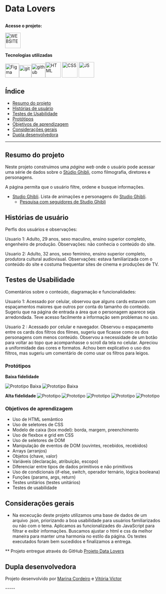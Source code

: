 # Data Lovers 

## 
**Acesse o projeto:**

[<img alt="WEBSITE" height="50" src="https://cdn4.iconfinder.com/data/icons/movies-1-flat/60/042_-_totoro-1024.png">](https://marinacb7.github.io/SAP010-data-lovers)

**Tecnologias utilizadas**

<img alt="Figma" height="45" src="https://cdn4.iconfinder.com/data/icons/logos-brands-in-colors/3000/figma-logo-256.png" /><img alt="git" height="40"  src="https://cdn3.iconfinder.com/data/icons/social-media-2169/24/social_media_social_media_logo_git-256.png" /><img alt="github" height="45"  src="https://cdn1.iconfinder.com/data/icons/unicons-line-vol-3/24/github-256.png" /><img alt="HTML" height="50"  src="https://cdn2.iconfinder.com/data/icons/designer-skills/128/code-programming-html-markup-develop-layout-language-512.png"> <img alt="CSS" height="50" src="https://cdn2.iconfinder.com/data/icons/designer-skills/128/code-programming-css-style-develop-layout-language-512.png"> <img alt="JS" height="50" src="https://cdn2.iconfinder.com/data/icons/designer-skills/128/code-programming-javascript-software-develop-command-language-256.png">   

## Índice

* [Resumo do projeto](#resumo-do-projeto)
* [Histórias de usuário](#histórias-de-usuário)
* [Testes de Usabilidade](#testes-de-usabilidade)
* [Protótipos](#protótipos)
* [Objetivos de aprendizagem](#objetivos-de-aprendizagem)
* [Considerações gerais](#considerações-gerais)
* [Dupla desenvolvedora](#dupla-desenvolvedora)

***

## Resumo do projeto

Neste projeto construimos uma _página web_ onde o usuário pode acessar uma série de dados sobre o [Stúdio Ghibli](https://studioghibli.com.br/), como filmografia, diretores e personagens.

A página permita que o usuário filtre, ordene e busque informações.

* [Studio Ghibli](src/data/ghibli/ghibli.json).
  Lista de animações e personagens do [Studio Ghibli](https://ghiblicollection.com/).
  - [Pesquisa com seguidores de Studio Ghibli](src/data/ghibli/README.pt-BR.md)

## Histórias de usuário

Perfis dos usuários e observações:

Usuario 1: Adulto, 29 anos, sexo maculino, ensino superior completo, engenheiro de produção. Observações: não conhecia o conteúdo do site.

Usuario 2: Adulto, 32 anos, sexo feminino, ensino superior completo, produtora cultural audiovisual. Observações: estava familiarizada com o conteúdo do site e costuma frequentar sites de cinema e produções de TV.

## Testes de Usabilidade

Comentários sobre o conteúdo, diagramação e funcionalidades:

Usuario 1: Acessado por celular, observou que alguns cards estavam com espaçamentos maiores que outros por conta do tamanho do conteúdo. Sugeriu que na página de entrada a área que o personagem aparece seja arredondada. Teve acesso facilmente a informação sem problemas no uso.

Usuario 2 : Acessado por celular e navegador. Observou o espaçamento entre os cards dos filtros dos filmes, sugeriu que ficasse como os dos personagens com menos conteúdo. Observou a necessidade de um botão para voltar ao topo que acompanhasse o scroll da tela no celular. Apreciou a uniformidade das cores e formatos. Achou bem explicativo o uso dos filtros, mas sugeriu um comentário de como usar os filtros para leigos.


### Protótipos 

**Baixa fidelidade**

![Prototipo Baixa](./src/img/readme/prototibo_baixa-01.jpg)
![Prototipo Baixa](./src/img/readme/prototibo_baixa-02.jpg)

**Alta fidelidade**
![Prototipo](./src/img/readme/Prototipo%20Site%20Data%20Lovers_page-0001.jpg)
![Prototipo](./src/img/readme/Prototipo%20Site%20Data%20Lovers_page-0002.jpg)
![Prototipo](./src/img/readme/Prototipo%20Site%20Data%20Lovers_page-0003.jpg)
![Prototipo](./src/img/readme/Prototipo%20Site%20Data%20Lovers_page-0004.jpg)
![Prototipo](./src/img/readme/Prototipo%20Site%20Data%20Lovers_page-0005.jpg)

### Objetivos de aprendizagem

- Uso de HTML semântico
- Uso de seletores de CSS
- Modelo de caixa (box model): borda, margem, preenchimento
- Uso de flexbox e grid em CSS
- Uso de seletores de DOM
- Manipulação de eventos de DOM (ouvintes, recebidos, recebidos)
- Arrays (arranjos)
- Objetos (chave, valor)
- Variáveis ​​(declaração, atribuição, escopo)
- Diferenciar entre tipos de dados primitivos e não primitivos
- Uso de condicionais (if-else, switch, operador ternário, lógica booleana)
- Funções (params, args, return)
- Testes unitários (testes unitários)
- Testes de usabilidade

## Considerações gerais

* Na excecução deste projeto utilizamos uma base de dados de um arquivo .json, priorizando a boa usabilidade para usuários familiarizados ou não com o tema. Aplicamos as funcionalizades do JavaScript para filtrar e exibir informações. Buscamos ajustar o html e css da melhor maneira para manter uma harmonia no estilo da página. Os testes executados foram bem sucedidos e finalizamos a entrega.

** Projeto entregue através do GitHub
  [Projeto Data Lovers](https://pages.github.com/)

## Dupla desenvolvedora

Projeto desenvolvido por [Marina Cordeiro](https://github.com/Marinacb7) e [Vitória Victor](https://github.com/vitoriavictor)

  -*-*-*-*-